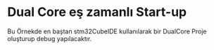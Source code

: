 # Dual Core eş zamanlı Start-up

Bu Örnekde en baştan stm32CubeIDE kullanılarak bir DualCore Proje oluşturup debug yapılacaktır.
